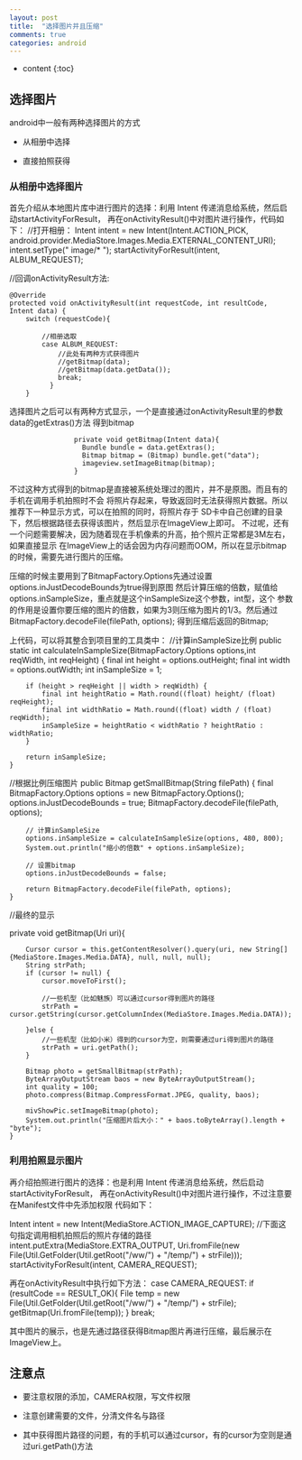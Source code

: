 ```yaml
---
layout: post
title:  "选择图片并且压缩"
comments: true
categories: android
---
```


* content
{:toc}

## 选择图片

android中一般有两种选择图片的方式

* 从相册中选择

* 直接拍照获得

### 从相册中选择图片

首先介绍从本地图片库中进行图片的选择：利用 Intent 传递消息给系统，然后启动startActivityForResult，
再在onActivityResult()中对图片进行操作，代码如下：
//打开相册：
      Intent intent = new Intent(Intent.ACTION_PICK, android.provider.MediaStore.Images.Media.EXTERNAL_CONTENT_URI);
      intent.setType(" image/* ");
      startActivityForResult(intent, ALBUM_REQUEST);

//回调onActivityResult方法:

    @Override
    protected void onActivityResult(int requestCode, int resultCode, Intent data) {
        switch (requestCode){

            //相册选取
            case ALBUM_REQUEST:
                //此处有两种方式获得图片
                //getBitmap(data);
                //getBitmap(data.getData());
                break;
              }
        }

选择图片之后可以有两种方式显示，一个是直接通过onActivityResult里的参数data的getExtras()方法
得到bitmap

                    private void getBitmap(Intent data){
                      Bundle bundle = data.getExtras();
                      Bitmap bitmap = (Bitmap) bundle.get("data");
                      imageview.setImageBitmap(bitmap);
                    }

不过这种方式得到的bitmap是直接被系统处理过的图片，并不是原图。而且有的手机在调用手机拍照时不会
将照片存起来，导致返回时无法获得照片数据。所以推荐下一种显示方式，可以在拍照的同时，将照片存于
SD卡中自己创建的目录下，然后根据路径去获得该图片，然后显示在ImageView上即可。
不过呢，还有一个问题需要解决，因为随着现在手机像素的升高，拍个照片正常都是3M左右，如果直接显示
在ImageView上的话会因为内存问题而OOM，所以在显示bitmap的时候，需要先进行图片的压缩。

压缩的时候主要用到了BitmapFactory.Options先通过设置options.inJustDecodeBounds为true得到原图
然后计算压缩的倍数，赋值给options.inSampleSize，重点就是这个inSampleSize这个参数，int型，这个
参数的作用是设置你要压缩的图片的倍数，如果为3则压缩为图片的1/3。然后通过BitmapFactory.decodeFile(filePath, options);
得到压缩后返回的Bitmap;

上代码，可以将其整合到项目里的工具类中：
//计算inSampleSize比例
          public static int calculateInSampleSize(BitmapFactory.Options options,int reqWidth, int reqHeight) {
                final int height = options.outHeight;
                final int width = options.outWidth;
                int inSampleSize = 1;

        if (height > reqHeight || width > reqWidth) {
            final int heightRatio = Math.round((float) height/ (float) reqHeight);
            final int widthRatio = Math.round((float) width / (float) reqWidth);
            inSampleSize = heightRatio < widthRatio ? heightRatio : widthRatio;
        }

        return inSampleSize;
    }

//根据比例压缩图片
    public Bitmap getSmallBitmap(String filePath) {
        final BitmapFactory.Options options = new BitmapFactory.Options();
        options.inJustDecodeBounds = true;
        BitmapFactory.decodeFile(filePath, options);

        // 计算inSampleSize
        options.inSampleSize = calculateInSampleSize(options, 480, 800);
        System.out.println("缩小的倍数" + options.inSampleSize);

        // 设置bitmap
        options.inJustDecodeBounds = false;

        return BitmapFactory.decodeFile(filePath, options);
    }    


//最终的显示

private void getBitmap(Uri uri){

        Cursor cursor = this.getContentResolver().query(uri, new String[]{MediaStore.Images.Media.DATA}, null, null, null);
        String strPath;
        if (cursor != null) {
            cursor.moveToFirst();

            //一些机型（比如魅族）可以通过cursor得到图片的路径
            strPath = cursor.getString(cursor.getColumnIndex(MediaStore.Images.Media.DATA));

        }else {
            //一些机型（比如小米）得到的cursor为空，则需要通过uri得到图片的路径
            strPath = uri.getPath();
        }

        Bitmap photo = getSmallBitmap(strPath);
        ByteArrayOutputStream baos = new ByteArrayOutputStream();
        int quality = 100;
        photo.compress(Bitmap.CompressFormat.JPEG, quality, baos);

        mivShowPic.setImageBitmap(photo);
        System.out.println("压缩图片后大小：" + baos.toByteArray().length + "byte");
    }

### 利用拍照显示图片
再介绍拍照进行图片的选择：也是利用 Intent 传递消息给系统，然后启动startActivityForResult，
再在onActivityResult()中对图片进行操作，不过注意要在Manifest文件中先添加权限<uses-permission android:name="android.permission.CAMERA" />
代码如下：

  Intent intent = new Intent(MediaStore.ACTION_IMAGE_CAPTURE);
  //下面这句指定调用相机拍照后的照片存储的路径
  intent.putExtra(MediaStore.EXTRA_OUTPUT, Uri.fromFile(new File(Util.GetFolder(Util.getRoot("/ww/") + "/temp/") + strFile)));
  startActivityForResult(intent, CAMERA_REQUEST);

再在onActivityResult中执行如下方法：
  case CAMERA_REQUEST:
    if (resultCode == RESULT_OK){
        File temp = new File(Util.GetFolder(Util.getRoot("/ww/") + "/temp/") + strFile);
        getBitmap(Uri.fromFile(temp));
    }
    break;

其中图片的展示，也是先通过路径获得Bitmap图片再进行压缩，最后展示在ImageView上。



## 注意点

* 要注意权限的添加，CAMERA权限，写文件权限

* 注意创建需要的文件，分清文件名与路径

* 其中获得图片路径的问题，有的手机可以通过cursor，有的cursor为空则是通过uri.getPath()方法
